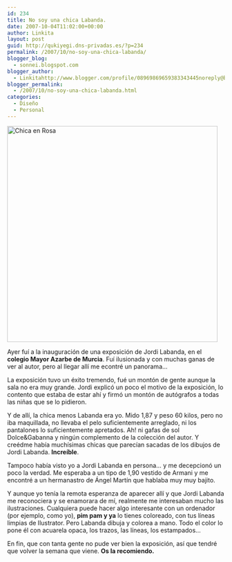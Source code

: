```yaml
---
id: 234
title: No soy una chica Labanda.
date: 2007-10-04T11:02:00+00:00
author: Linkita
layout: post
guid: http://qukiyegi.dns-privadas.es/?p=234
permalink: /2007/10/no-soy-una-chica-labanda/
blogger_blog:
  - sonnei.blogspot.com
blogger_author:
  - Linkitahttp://www.blogger.com/profile/08969869659383343445noreply@blogger.com
blogger_permalink:
  - /2007/10/no-soy-una-chica-labanda.html
categories:
  - Diseño
  - Personal
---
```

[<img src="http://farm2.static.flickr.com/1054/1092414327_0d641be6b3.jpg" alt="Chica en Rosa" height="500" width="487" />](http://www.flickr.com/photos/linkita/1092414327/)

Ayer fuí a la inauguración de una exposición de Jordi Labanda, en el <span style="font-weight: bold;">colegio Mayor Azarbe de Murcia</span>. Fuí ilusionada y con muchas ganas de ver al autor, pero al llegar allí me econtré un panorama&#8230;

La exposición tuvo un éxito tremendo, fué un montón de gente aunque la sala no era muy grande. Jordi explicó un poco el motivo de la exposición, lo contento que estaba de estar ahí y firmó un montón de autógrafos a todas las niñas que se lo pidieron.

Y de allí, la chica menos Labanda era yo. Mido 1,87 y peso 60 kilos, pero no iba maquillada, no llevaba el pelo suficientemente arreglado, ni los pantalones lo suficientemente apretados. Ah! ni gafas de sol Dolce&Gabanna y ningún complemento de la colección del autor. Y creédme había muchísimas chicas que parecían sacadas de los dibujos de Jordi Labanda. <span style="font-weight: bold;">Increíble</span>.

Tampoco había visto yo a Jordi Labanda en persona&#8230; y me decepcionó un poco la verdad. Me esperaba a un tipo de 1,90 vestido de Armani y me encontré a un hermanastro de Ángel Martín que hablaba muy muy bajito.

Y aunque yo tenía la remota esperanza de aparecer allí y que Jordi Labanda me reconociera y se enamorara de mí, realmente me interesaban mucho las ilustraciones. Cualquiera puede hacer algo interesante con un ordenador (por ejemplo, como yo), <span style="font-weight: bold;">pim pam y ya</span> lo tienes coloreado, con tus líneas limpias de Ilustrator. Pero Labanda dibuja y colorea a mano. Todo el color lo pone él con acuarela opaca, los trazos, las líneas, los estampados&#8230;

En fin, que con tanta gente no pude ver bien la exposición, así que tendré que volver la semana que viene. <span style="font-weight: bold;">Os la recomiendo.</span>